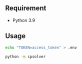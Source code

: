 ## Requirement
- Python 3.9

## Usage
```sh
echo "TOKEN=access_token" > .env

python -m cpsolver
```

